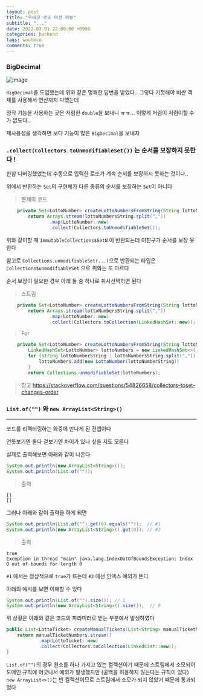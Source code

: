 ```yaml
---
layout: post
title: "우테코 로또 미션 리뷰"
subtitle: "..."
date: 2022-03-01 22:00:00 +0900
categories: backend
tags: wooteco
comments: true
---
```


### BigDecimal

![image](https://user-images.githubusercontent.com/66164361/156176608-08851d04-8a6d-427a-b303-9d70a9739cbe.png)

`BigDecimal`을 도입했는데 위와 같은 명쾌한 답변을 받았다.. 그렇다 기껏해야 비싼 객체를 사용해서 연산까지 다헀는데

정작 기능을 사용하는 곳은 저렴한 `double`을 보내니 ㅠㅠ... 이렇게 저렴이 저렴이할 수가 없도다..

재사용성을 생각하면 보다 기능이 많은 `BigDecimal`을 보내자

### `.collect(Collectors.toUnmodifiableSet())` 는 순서를 보장하지 못한다 !

한참 디버깅했었는데 수동으로 입력한 로또가 계속 순서를 보장하지 못하는 것이다..

위에서 반환하는 `Set`의 구현체가 다른 종류의 순서를 보장하는 `Set`이 아니다

> 문제의 코드

```java
    private Set<LottoNumber> createLottoNumbersFromString(String lottoNumbersString) {
        return Arrays.stream(lottoNumbersString.split(","))
                .map(LottoNumber::new)
                .collect(Collectors.toUnmodifiableSet());
```

위와 같이할 때 `ImmutableCollections$SetN` 이 반환되는데 이친구가 순서를 보장 못한다

참고로 `Collections.unmodifiableSet(...)`으로 반환되는 타입은 `Collections$unmodifiableSet` 으로 위와는 또 다르다

순서 보장이 필요한 경우 아래 둘 중 하나로 취사선택하면 된다

> 스트림

```java
    private Set<LottoNumber> createLottoNumbersFromString(String lottoNumbersString) {
        return Arrays.stream(lottoNumbersString.split(","))
                .map(LottoNumber::new)
                .collect(Collectors.toCollection(LinkedHashSet::new));
```

> For

```java
    private Set<LottoNumber> createLottoNumbersFromString(String lottoNumbersString) {
        LinkedHashSet<LottoNumber> lottoNumbers = new LinkedHashSet<>();
        for (String lottoNumberString : lottoNumbersString.split(",")) {
            lottoNumbers.add(new LottoNumber(lottoNumberString))
        }
        return Collections.unmodifiableSet(lottoNumbers);
```

> 참고
> https://stackoverflow.com/questions/54826658/collectors-toset-changes-order

### `List.of("")` 와 `new ArrayList<String>()`

---

코드를 리펙터링하는 와중에 만나게 된 컨셉이다

언뜻보기엔 둘다 겉보기엔 차이가 있나 싶을 지도 모른다

실제로 출력해보면 아래와 같이 나온다

```java
System.out.println(new ArrayList<String>());
System.out.println(List.of(""));
```

> 출력

```
[]
[]
```

그러나 아래와 같이 출력을 하게 되면

```java
System.out.println(List.of("").get(0).equals(""));  // #1
System.out.println(new ArrayList<String>().get(0)); // #2
```

> 출력

```
true
Exception in thread "main" java.lang.IndexOutOfBoundsException: Index 0 out of bounds for length 0
```

`#1` 에서는 정상적으로 `true`가 뜨는데
`#2` 에선 인덱스 예외가 뜬다

아래의 예시를 보면 이해할 수 있다

```java
System.out.println(List.of("").size()); // 1
System.out.println(new ArrayList<String>().size());  // 0
```

위 상황은 아래와 같은 코드의 파라미터로 받는 부분에서 발생하였다

```java
public List<LottoTicket> createManualTickets(List<String> manualTicketNumbers) {
    return manualTicketNumbers.stream()
            .map(LottoTicket::new)
            .collect(Collectors.toCollection(LinkedList::new));
}
```

`List.of("")`의 경우 원소를 하나 가지고 있는 컬렉션이기 때문에 스트림에서 소모되어 도메인 규칙에 어긋나서 예외가 발생했지만 (공백을 허용하지 않는다는 규칙이 있다)
`new ArrayList<>()`는 빈 컬렉션이므로 스트림에서 소모가 되지 않았기 때문에 통과되었다
